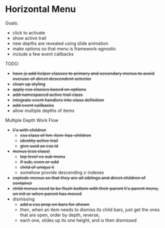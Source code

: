 Horizontal Menu
===============

Goals:
* click to activate
* show active trail
* new depths are revealed using slide animation
* make options so that menu is framework-agnostic
* include a few event callbacks

TODO:
* ~~have js add helper classes to primary and secondary menus to avoid overuse of direct descendent selector~~
* ~~clean up styling~~
* ~~apply css classes based on options~~
* ~~add namespaced active trail class~~
* ~~integrate event handlers into class definition~~
* ~~add event callbacks~~
* allow multiple depths of items

Multiple Depth Work Flow
* ~~li's with children~~
  * ~~css class of hm-item-has-children~~
  * ~~identity active trail~~
  * ~~give uuid as css id~~
* ~~menus (css class)~~
  * ~~top level vs sub menu~~
  * ~~if sub, even or odd~~
  * ~~child of unique li~~
  * somehow provide descending z-indexes
* ~~explode menus so that they are all siblings and direct children of container~~
* ~~child menus need to be flush bottom with their parent li's parent menu, on init or when parent has moved~~
* dismissing
  * ~~add a css prop on bars for shown~~
  * then, when an item needs to dismiss its child bars, just get the ones that are open, order by depth, reverse,
  * each one, slides up its one height, and is then dismissed
